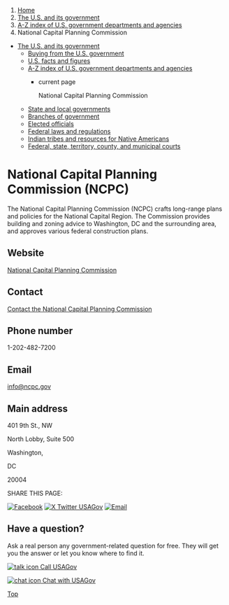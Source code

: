 1. [Home](/)
2. [The U.S. and its government](/about-the-us)
3. [A-Z index of U.S. government departments and agencies](/agency-index)
4. National Capital Planning Commission

* [The U.S. and its government](/about-the-us)
  + [Buying from the U.S. government](/buy-from-government)
  + [U.S. facts and figures](/facts-figures)
  + [A-Z index of U.S. government departments and agencies](/agency-index)
    - current page

      National Capital Planning Commission
  + [State and local governments](/state-local-governments)
  + [Branches of government](/branches-of-government)
  + [Elected officials](/elected-officials)
  + [Federal laws and regulations](/laws-and-regulations)
  + [Indian tribes and resources for Native Americans](/tribes)
  + [Federal, state, territory, county, and municipal courts](/courts)

National Capital Planning Commission
(NCPC)
===========================================

The National Capital Planning Commission (NCPC) crafts long-range plans and policies for the National Capital Region. The Commission provides building and zoning advice to Washington, DC and the surrounding area, and approves various federal construction plans.

Website
-------

[National Capital Planning Commission](http://www.ncpc.gov/)

Contact
-------

[Contact the National Capital Planning Commission](https://www.ncpc.gov/about/)

Phone number
------------

1-202-482-7200

Email
-----

[info@ncpc.gov](mailto:info@ncpc.gov)

Main address
------------

401 9th St., NW
  

North Lobby, Suite 500
  

Washington,

DC

20004

SHARE THIS PAGE:

[![Facebook](/themes/custom/usagov/images/social-media-icons/Facebook_Icon.svg)](https://www.facebook.com/sharer/sharer.php?u=https://www.usa.gov/agencies/national-capital-planning-commission&v=3)
[![X Twitter USAGov](/themes/custom/usagov/images/social-media-icons/X_Twitter_Icon.svg?version=2)](https://twitter.com/intent/tweet?source=webclient&text=https://www.usa.gov/agencies/national-capital-planning-commission)
[![Email](/themes/custom/usagov/images/social-media-icons/Email_Icon.svg?version=2)](mailto:?subject=https://www.usa.gov/agencies/national-capital-planning-commission)

Have a question?
----------------

Ask a real person any government-related question for free. They will get you the answer or let you know where to find it.

[![talk icon](/themes/custom/usagov/images/ICONS_talk.png)
Call USAGov](/phone)

[![chat icon](/themes/custom/usagov/images/ICONS_chat.png)
Chat with USAGov](/chat)

[Top](#main-content)